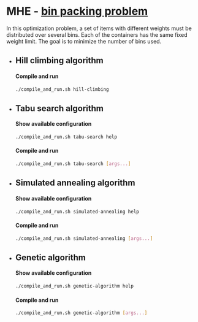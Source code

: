# MHE - [bin packing problem](https://en.wikipedia.org/wiki/Bin_packing_problem)

In this optimization problem, a set of items with different weights must be distributed over several bins. Each of the containers has the same fixed weight limit. The goal is to minimize the number of bins used.

- ## Hill climbing algorithm

  #### Compile and run

  ```bash
  ./compile_and_run.sh hill-climbing
  ```

- ## Tabu search algorithm

  #### Show available configuration

  ```bash
  ./compile_and_run.sh tabu-search help
  ```

  #### Compile and run

  ```bash
  ./compile_and_run.sh tabu-search [args...]
  ```

- ## Simulated annealing algorithm

  #### Show available configuration

  ```bash
  ./compile_and_run.sh simulated-annealing help
  ```

  #### Compile and run

  ```bash
  ./compile_and_run.sh simulated-annealing [args...]
  ```

- ## Genetic algorithm

  #### Show available configuration

  ```bash
  ./compile_and_run.sh genetic-algorithm help
  ```

  #### Compile and run

  ```bash
  ./compile_and_run.sh genetic-algorithm [args...]
  ```
